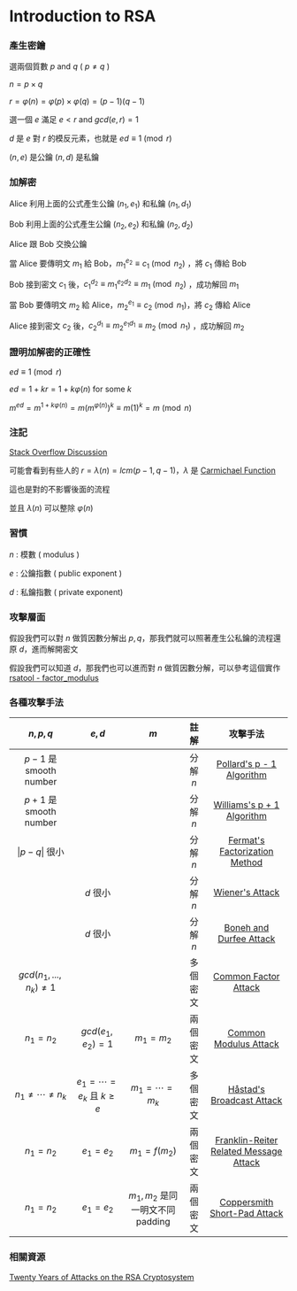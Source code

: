 # Introduction to RSA

### 產生密鑰

選兩個質數 $p$ and $q$ ( $p \ne q$ )
 
$n = p \times q$

$r = \varphi(n) = \varphi(p) \times \varphi(q) = (p-1)(q-1)$

選一個 $e$ 滿足 $e < r$ and $gcd(e,r) = 1$

$d$ 是 $e$ 對 $r$ 的模反元素，也就是 $ed \equiv 1 \pmod{r}$

$(n,e)$ 是公鑰 $(n,d)$ 是私鑰

### 加解密

Alice 利用上面的公式產生公鑰 $(n_1, e_1)$ 和私鑰 $(n_1, d_1)$

Bob 利用上面的公式產生公鑰 $(n_2, e_2)$ 和私鑰 $(n_2, d_2)$

Alice 跟 Bob 交換公鑰

當 Alice 要傳明文 $m_1$ 給 Bob，$m_1^{e_2} \equiv c_1 \pmod{n_2}$ ，將 $c_1$ 傳給 Bob

Bob 接到密文 $c_1$ 後，$c_1^{d_2} \equiv m_1^{e_2d_2} \equiv m_1 \pmod{n_2}$ ，成功解回 $m_1$

當 Bob 要傳明文 $m_2$ 給 Alice，$m_2^{e_1} \equiv c_2 \pmod{n_1}$，將 $c_2$ 傳給 Alice

Alice 接到密文 $c_2$ 後，$c_2^{d_1} \equiv m_2^{e_1d_1} \equiv m_2 \pmod{n_1}$ ，成功解回 $m_2$  

### 證明加解密的正確性

$ed \equiv 1 \pmod{r}$

$ed = 1+kr = 1+k\varphi(n)$ for some $k$

$m^{ed} = m^{1+k\varphi(n)} = m(m^{\varphi(n)})^{k} \equiv m(1)^k = m  \pmod{n}$

### 注記

[Stack Overflow Discussion](https://crypto.stackexchange.com/questions/29591/lcm-versus-phi-in-rsa)

可能會看到有些人的 $r = \lambda(n) = lcm(p - 1, q - 1)$，$\lambda$ 是 [Carmichael Function](/math/number-theory/carmichael-function/)

這也是對的不影響後面的流程

並且 $\lambda(n)$ 可以整除 $\varphi(n)$

### 習慣

$n$ : 模數 ( modulus )

$e$ : 公鑰指數 ( public exponent )

$d$ : 私鑰指數 ( private exponent)

### 攻擊層面

假設我們可以對 $n$ 做質因數分解出 $p, q$，那我們就可以照著產生公私鑰的流程還原 $d$，進而解開密文

假設我們可以知道 $d$，那我們也可以進而對 $n$ 做質因數分解，可以參考這個實作 [rsatool - factor_modulus](https://github.com/ius/rsatool/blob/master/rsatool.py)

### 各種攻擊手法

| $n, p, q$ | $e, d$ | $m$ | 註解 | 攻擊手法 |
| :-: | :-: | :-: | :-: | :-: |
| $p - 1$ 是 smooth number | | | 分解 $n$ | [Pollard's p - 1 Algorithm](/crypto/asymmetric/rsa/pollard) |
| $p + 1$ 是 smooth number | | | 分解 $n$ | [Williams's p + 1 Algorithm](/crypto/asymmetric/rsa/williams) |
| $\|p - q\|$ 很小 | | | 分解 $n$ | [Fermat's Factorization Method](/crypto/asymmetric/rsa/fermat) |
| | $d$ 很小 | | 分解 $n$ | [Wiener's Attack](/crypto/asymmetric/rsa/wiener) |
| | $d$ 很小 | | 分解 $n$ | [Boneh and Durfee Attack](/crypto/asymmetric/rsa/coppersmith/#boneh-and-durfee-attack) |
| $gcd(n_1, ..., n_k) \ne 1$ | | | 多個密文 | [Common Factor Attack](/crypto/asymmetric/rsa/common-factor-attack) |
| $n_1 = n_2$ | $gcd(e_1, e_2) = 1$ | $m_1 = m_2$ | 兩個密文 | [Common Modulus Attack](/crypto/asymmetric/rsa/common-modulus-attack) |
| $n_1 \ne \cdots \ne n_k$ | $e_1 = \cdots = e_k$ 且 $k \ge e$ | $m_1 = \cdots = m_k$ | 多個密文 | [Håstad's Broadcast Attack](/crypto/asymmetric/rsa/coppersmith/#hastads-broadcast-attack) |
| $n_1 = n_2$ | $e_1 = e_2$ | $m_1 = f(m_2)$ | 兩個密文 | [Franklin-Reiter Related Message Attack](/crypto/asymmetric/rsa/coppersmith/#franklin-reiter-related-message-attack) |
| $n_1 = n_2$ | $e_1 = e_2$ | $m_1, m_2$ 是同一明文不同 padding | 兩個密文 | [Coppersmith Short-Pad Attack](/crypto/asymmetric/rsa/coppersmith/#coppersmiths-short-pad-attack) |

### 相關資源

[Twenty Years of Attacks on the RSA Cryptosystem](https://crypto.stanford.edu/~dabo/papers/RSA-survey.pdf)
